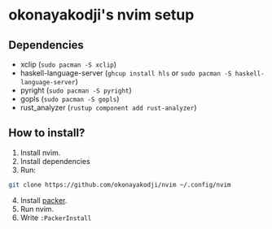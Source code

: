 # okonayakodji's nvim setup

## Dependencies
- xclip (`sudo pacman -S xclip`)
- haskell-language-server (`ghcup install hls` or `sudo pacman -S haskell-language-server`)
- pyright (`sudo pacman -S pyright`)
- gopls (`sudo pacman -S gopls`)
- rust_analyzer (`rustup component add rust-analyzer`)

## How to install?
1. Install nvim.
2. Install dependencies
3. Run:
```bash
git clone https://github.com/okonayakodji/nvim ~/.config/nvim
```
4. Install [packer](https://github.com/wbthomason/packer.nvim).
5. Run nvim.
6. Write `:PackerInstall`
